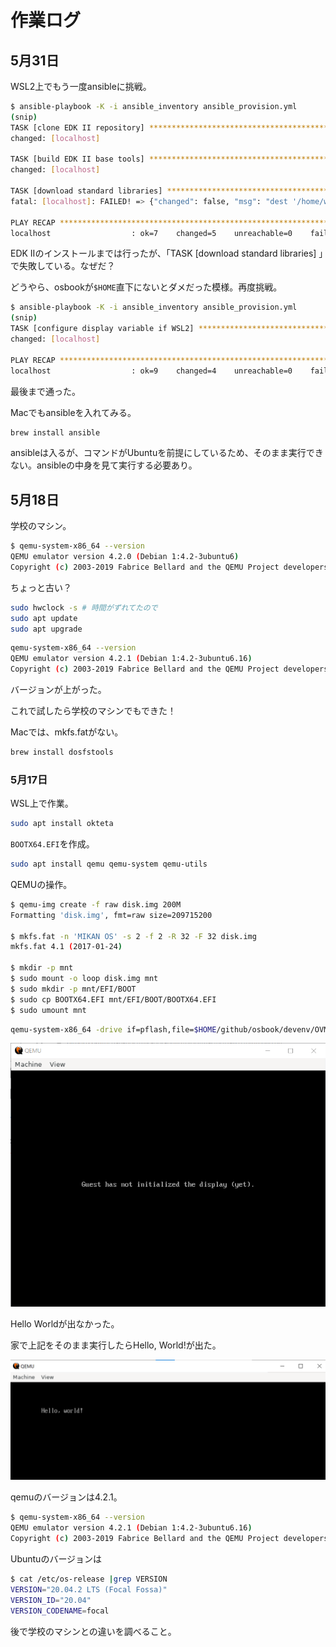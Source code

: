 # 作業ログ

## 5月31日

WSL2上でもう一度ansibleに挑戦。

```sh
$ ansible-playbook -K -i ansible_inventory ansible_provision.yml
(snip)
TASK [clone EDK II repository] ***************************************************************
changed: [localhost]

TASK [build EDK II base tools] ***************************************************************
changed: [localhost]

TASK [download standard libraries] ***********************************************************
fatal: [localhost]: FAILED! => {"changed": false, "msg": "dest '/home/watanabe/osbook/devenv' must be an existing dir"}

PLAY RECAP ***********************************************************************************
localhost                  : ok=7    changed=5    unreachable=0    failed=1    skipped=0    rescued=0    ignored=0
```

EDK IIのインストールまでは行ったが、「TASK [download standard libraries] 」で失敗している。なぜだ？

どうやら、osbookが`$HOME`直下にないとダメだった模様。再度挑戦。

```sh
$ ansible-playbook -K -i ansible_inventory ansible_provision.yml
(snip)
TASK [configure display variable if WSL2] ****************************************************
changed: [localhost]

PLAY RECAP ***********************************************************************************
localhost                  : ok=9    changed=4    unreachable=0    failed=0    skipped=1    rescued=0    ignored=0
```

最後まで通った。

Macでもansibleを入れてみる。

```sh
brew install ansible
```

ansibleは入るが、コマンドがUbuntuを前提にしているため、そのまま実行できない。ansibleの中身を見て実行する必要あり。

## 5月18日

学校のマシン。

```sh
$ qemu-system-x86_64 --version
QEMU emulator version 4.2.0 (Debian 1:4.2-3ubuntu6)
Copyright (c) 2003-2019 Fabrice Bellard and the QEMU Project developers
```

ちょっと古い？

```sh
sudo hwclock -s # 時間がずれてたので
sudo apt update
sudo apt upgrade
```

```sh
qemu-system-x86_64 --version
QEMU emulator version 4.2.1 (Debian 1:4.2-3ubuntu6.16)
Copyright (c) 2003-2019 Fabrice Bellard and the QEMU Project developers
```

バージョンが上がった。

これで試したら学校のマシンでもできた！

Macでは、mkfs.fatがない。

```sh
brew install dosfstools
```

### 5月17日

WSL上で作業。

```sh
sudo apt install okteta
```

`BOOTX64.EFI`を作成。

```sh
sudo apt install qemu qemu-system qemu-utils
```

QEMUの操作。

```sh
$ qemu-img create -f raw disk.img 200M
Formatting 'disk.img', fmt=raw size=209715200

$ mkfs.fat -n 'MIKAN OS' -s 2 -f 2 -R 32 -F 32 disk.img         
mkfs.fat 4.1 (2017-01-24)

$ mkdir -p mnt
$ sudo mount -o loop disk.img mnt
$ sudo mkdir -p mnt/EFI/BOOT
$ sudo cp BOOTX64.EFI mnt/EFI/BOOT/BOOTX64.EFI
$ sudo umount mnt
```

```sh
qemu-system-x86_64 -drive if=pflash,file=$HOME/github/osbook/devenv/OVMF_CODE.fd -drive if=pflash,file=$HOME/github/osbook/devenv/OVMF_VARS.fd -hda disk.img
```

![qemu](fig/210517_qemu.png)

Hello Worldが出なかった。

家で上記をそのまま実行したらHello, World!が出た。

![helloworld](fig/210517_hello_world.png)

qemuのバージョンは4.2.1。

```sh
$ qemu-system-x86_64 --version
QEMU emulator version 4.2.1 (Debian 1:4.2-3ubuntu6.16)
Copyright (c) 2003-2019 Fabrice Bellard and the QEMU Project developers
```

Ubuntuのバージョンは

```sh
$ cat /etc/os-release |grep VERSION
VERSION="20.04.2 LTS (Focal Fossa)"
VERSION_ID="20.04"
VERSION_CODENAME=focal
```

後で学校のマシンとの違いを調べること。